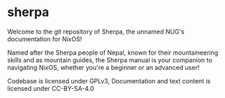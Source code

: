 # sherpa

Welcome to the git repository of Sherpa, the unnamed NUG's documentation for NixOS!

Named after the Sherpa people of Nepal, known for their mountaineering skills and as mountain guides, the Sherpa manual is your companion to navigating NixOS, whether you're a beginner or an advanced user!

Codebase is licensed under GPLv3, Documentation and text content is licensed under CC-BY-SA-4.0

